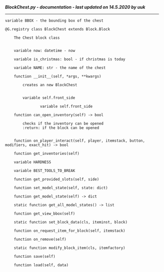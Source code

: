 ***BlockChest.py - documentation - last updated on 14.5.2020 by uuk***
___

    variable BBOX - the bounding box of the chest

    @G.registry class BlockChest extends Block.Block
        
        The Chest block class


        variable now: datetime - now

        variable is_christmas: bool - if christmas is today

        variable NAME: str - the name of the chest

        function __init__(self, *args, **kwargs)
            
            creates an new BlockChest


            variable self.front_side

                    variable self.front_side

        function can_open_inventory(self) -> bool
            
            checks if the inventory can be opened
            :return: if the block can be opened


        function on_player_interact(self, player, itemstack, button, modifiers, exact_hit) -> bool

        function get_inventories(self)

        variable HARDNESS

        variable BEST_TOOLS_TO_BREAK

        function get_provided_slots(self, side)

        function set_model_state(self, state: dict)

        function get_model_state(self) -> dict

        static function get_all_model_states() -> list

        function get_view_bbox(self)

        static function set_block_data(cls, iteminst, block)

        function on_request_item_for_block(self, itemstack)

        function on_remove(self)

        static function modify_block_item(cls, itemfactory)

        function save(self)

        function load(self, data)